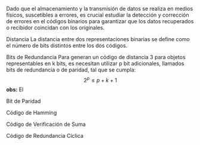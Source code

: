 Dado que el almacenamiento y la transmisión de datos se realiza en medios físicos, suscetibles a errores, es crucial estudiar la detección y corrección de errores en el códigos binarios para garantizar que los datos recuperados o recibidor coincidan con los originales.

Distancia 
La distancia entre dos representaciones binarias se define como el número de bits distintos entre los dos códigos.


Bits de Redundancia
Para generan un código de distancia 3 para objetos representables en k bits, es necesitan utilizar p bit adicionales, llamados bits de redundancia o de paridad, tal que se cumpla: 
$$2^p \le p + k + 1$$
**obs:** El

Bit de Paridad


Código de Hamming

Código de Verificación de Suma

Código de Redundancia Cíclica
